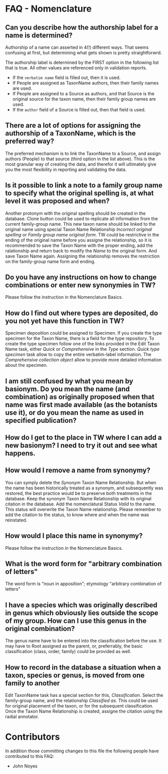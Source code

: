 # FAQ - Nomenclature

## Can you describe how the authorship label for a name is determined?

Authorship of a name can asserted in 4(!) different ways. That seems confusing at first, but determining what gets shown is pretty straightforwrd.

The authorship label is determined by the FIRST option in the following list that is true. All other values are referenced only in validation reports.

* If the `verbatim name` field is filled out, then it is used.
* If People are assigned as TaxonName authors, then their family names are used.
* If People are assigned to a Source as authors, and that Source is the original source for the taxon name, then their family group names are used.
* If the `author` field of a Source is filled out, then that field is used.

## There are a lot of options for assigning the authorship of a TaxonName, which is the preferred way?

The preferred mechanism is to link the TaxonName to a Source, and assign authors (People) to that source (third option in the list above).  This is the most granular way of creating the data, and therefor it will ultimately give you the most flexibility in reporting and validating the data.

## Is it possible to link a note to a family group name to specify what the original spelling is, at what level it was proposed and when?

Another protonym with the original spelling should be created in the database. Clone button could be used to replicate 
all information from the current family-group name. This new taxon name should be linked to the original name using special
Taxon Name Relationship *Incorrect original spelling* or *Family group name original form*. TW could be restrictive
in the ending of the original name before you assigne the relationship, so it is recommended to save the Taxon Name
with the proper ending, add the ralationship and return back to modify the *Name* to the original form. And save Taxon Name
again. Assigning the relationship removes the restriction on the family-group name form and ending.

##  Do you have any instructions on how to change combinations or enter new synonymies in TW?

Please follow the instruction in the Nomenclature Basics.

## How do I find out where types are deposited, do you not yet have this function in TW?

Specimen deposition could be assigned to Specimen. If you create the type specimen for the Taxon Name, there is a field for
the type repository. To create the type specimen follow one of the links provided in the Edit Taxon Name task, either *Quick* or
*Comprehensive* in the *Type* section. *Quick type specimen* task allow to copy the entire verbatim-label information. 
The *Comprehensive collection object* allow to provide more detailed information about the specimen. 

## I am still confused by what you mean by basionym. Do you mean the name (and combination) as originally proposed when that name was first made available (as the botanists use it), or do you mean the name as used in specified publication?

## How do I get to the place in TW where I can add a new basionym? I need to try it out and see what happens.

## How would I remove a name from synonymy? 

You can symply delete the *Synonym* Taxon Name Relationship. But when the name has been historically treated as a synonym, 
and subsequently was restored, the best practice would be to preserve both treatments in the database. Keep the synonym 
Taxon Name Relationship with its original citation in the database. Add the nomenclatural Status *Valid* to the name. 
This status will overwrite the Taxon Name relationship. Please remember to add the citation to the status, to know where and
when the name was reinstated.

## How would I place this name in synonymy? 

Please follow the instruction in the Nomenclature Basics.

## What is the word form for "arbitrary combination of letters"

The word form is "noun in apposition"; etymology "arbitrary combination of letters"

## I have a species which was originally described in genus which obviously lies outside the scope of my group. How can I use this genus in the original combination?
  
  The genus name have to be entered into the classification before the use. It may have to Root assigned as
    the parent, or, preferrably, the basic classification (class, order, family) could be provided as well.

## How to record in the database a situation when a taxon, species or genus, is moved from one family to another
  
  Edit TaxonName task has a special section for this, *Classification*. Select the family-group name, and the 
  relationship *Classified as*. This could be used for original placement of the taxon, or for the subsequent classification.
  Once the Taxon Name Relationship is created, assigne the citation using the radial annotator. 

# Contributors

In addition those committing changes to this file the following people have contributed to this FAQ:

* John Noyes

